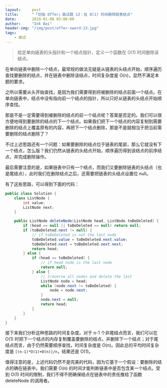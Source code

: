 ```yaml
---
layout:     post
title:      "「剑指 Offer」面试题 13：在 O(1) 时间删除链表结点"
date:       2019-01-08 03:00:00
author:     "Ink Bai"
header-img: "/img/post/offer-sword-13.jpg"
tags:
    - 面试
---
```


> 给定单向链表的头指针和一个结点指针，定义一个函数在 O(1) 时间删除该结点。

在单向链表中删除一个结点，最常规的做法无疑是从链表的头结点开始，顺序遍历查找要删除的结点，并在链表中删除该结点，时间复杂度是 O(n)，显然不满足本题的要求。

之所以需要从头开始查找，是因为我们需要得到将被删除的结点前面一个结点。在单向链表中，结点中没有指向前一个结点的指针，所以只好从链表的头结点开始顺序查找。

那是不是一定需要得到被删除的结点的前一个结点呢？答案是否定的。我们可以很方便地得到要删除的结点的下一个结点。如果我们把下一个结点的内容复制到需要删除的结点上覆盖原有的内容，再把下一个结点删除，那是不是就相当于把当前需要删除的结点删除了？

不过上述思路还有一个问题：如果要删除的结点位于链表的尾部，那么它就没有下一个结点，怎么版？我们仍然从链表的头结点开始，顺序遍历得到该结点的前序结点，并完成删除操作。

最后需要注意的是，如果链表中只有一个结点，而我们又要删除链表的头结点（也是尾结点），此时我们在删除结点之后，还需要把链表的头结点设置位 null。

有了这些思路，可以得到下面的代码：

```java
public class Solution {
    class ListNode {
        int value;
        ListNode next;
    }

    public ListNode deleteNode(ListNode head, ListNode toBeDeleted) {
        if (head == null || toBeDeleted == null) return null;
        if (toBeDeleted.next != null) {
            // if toBeDeleted is not the last node
            toBeDeleted.value = toBeDeleted.next.value;
            toBeDeleted.next = toBeDeleted.next.next;
            return head;
        } else {
            if (head == toBeDeleted) {
                // if head node is the last node
                return null;
            } else {
                // traverse all nodes and delete the last
                ListNode node = head;
                while (node.next != toBeDeleted) {
                    node = node.next;
                }
                node.next = null;
                return head;
            }
        }
    }
}
```

接下来我们分析这种思路的时间复杂度。对于 n-1 个非尾结点而言，我们可以在 O(1) 时把下一个结点的内存复制覆盖要删除的结点，并删除下一个结点；对于尾结点而言，由于仍然需要顺序查找，时间复杂度是 O(n)。因此总的平均时间复杂度是 `[(n-1)*O(1)+O(n)]/n`，结果还是 O(1)。

值得注意的是，上述代码仍然不是完美的代码，因为它基于一个假设：要删除的结点的确在链表中。我们需要 O(n) 的时间才能判断链表中是否包含某一个结点。受到 O(1) 时间的限制，我们不得不把确保结点在链表中的责任推给了函数 deleteNode 的调用者。
